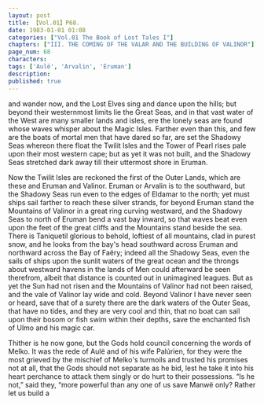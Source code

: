 ```yaml
---
layout: post
title: 【Vol.01】P68.
date: 1983-01-01 01:08
categories: ["Vol.01 The Book of Lost Tales I"]
chapters: ["III. THE COMING OF THE VALAR AND THE BUILDING OF VALINOR"]
page_num: 68
characters: 
tags: ['Aulë', 'Arvalin', 'Eruman']
description: 
published: true
---
```


<p style="text-indent: 0;">
and wander now, and the Lost Elves sing and dance upon the hills; but beyond their westernmost limits lie the Great Seas, and in that vast water of the West are many smaller lands and isles, ere the lonely seas are found whose waves whisper about the Magic Isles. Farther even than this, and few are the boats of mortal men that have dared so far, are set the Shadowy Seas whereon there float the Twilit Isles and the Tower of Pearl rises pale upon their most western cape; but as yet it was not built, and the Shadowy Seas stretched dark away till their uttermost shore in Eruman.
</p>

Now the Twilit Isles are reckoned the first of the Outer Lands, which are these and Eruman and Valinor. Eruman or Arvalin is to the southward, but the Shadowy Seas run even to the edges of Eldamar to the north; yet must ships sail farther to reach these silver strands, for beyond Eruman stand the Mountains of Valinor in a great ring curving westward, and the Shadowy Seas to north of Eruman bend a vast bay inward, so that waves beat even upon the feet of the great cliffs and the Mountains stand beside the sea. There is Taniquetil glorious to behold, loftiest of all mountains, clad in purest snow, and he looks from the bay's head southward across Eruman and northward across the Bay of Faëry; indeed all the Shadowy Seas, even the sails of ships upon the sunlit waters of the great ocean and the throngs about westward havens in the lands of Men could afterward be seen therefrom, albeit that distance is counted out in unimagined leagues. But as yet the Sun had not risen and the Mountains of Valinor had not been raised, and the vale of Valinor lay wide and cold. Beyond Valinor I have never seen or heard, save that of a surety there are the dark waters of the Outer Seas, that have no tides, and they are very cool and thin, that no boat can sail upon their bosom or fish swim within their depths, save the enchanted fish of Ulmo and his magic car.

Thither is he now gone, but the Gods hold council concerning the words of Melko. It was the rede of Aulë and of his wife Palúrien, for they were the most grieved by the mischief of Melko's turmoils and trusted his promises not at all, that the Gods should not separate as he bid, lest he take it into his heart perchance to attack them singly or do hurt to their possessions. “Is he not,” said they, “more powerful than any one of us save Manwë only? Rather let us build a


